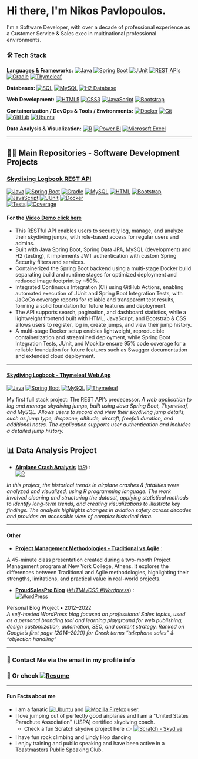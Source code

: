 # Hi there, I'm Nikos Pavlopoulos.

I'm a Software Developer, with over a decade of professional experience  as a Customer Service & Sales exec in multinational professional environments. 

### 🛠️ Tech Stack

**Languages & Frameworks:**
[![Java](https://img.shields.io/badge/-Java-007396?style=flat&logo=openjdk&logoColor=white)](#)
[![Spring Boot](https://img.shields.io/badge/-Spring%20Boot-6DB33F?style=flat&logo=spring&logoColor=white)](#)
[![JUnit](https://img.shields.io/badge/-JUnit-25A162?style=flat&logo=junit5&logoColor=white)](#)
[![REST APIs](https://img.shields.io/badge/-REST%20APIs-009688?style=flat&logo=fastapi&logoColor=white)](#)
[![Gradle](https://img.shields.io/badge/-Gradle-02303A?style=flat&logo=gradle&logoColor=white)](#)
[![Thymeleaf](https://img.shields.io/badge/-Thymeleaf-005F0F?style=flat&logo=thymeleaf&logoColor=white)](#)

**Databases:**
[![SQL](https://img.shields.io/badge/-SQL-4479A1?style=flat&logo=databricks&logoColor=white)](#)
[![MySQL](https://img.shields.io/badge/-MySQL-4479A1?style=flat&logo=mysql&logoColor=white)](#)
[![H2 Database](https://img.shields.io/badge/-H2%20Database-0000BB?style=flat&logo=h2&logoColor=white)](#)

**Web Development:**
[![HTML5](https://img.shields.io/badge/-HTML5-E34F26?style=flat&logo=html5&logoColor=white)](#)
[![CSS3](https://img.shields.io/badge/-CSS-1572B6?style=flat&logo=css3&logoColor=white)](#)
[![JavaScript](https://img.shields.io/badge/-JavaScript-F7DF1E?style=flat&logo=javascript&logoColor=black)](#)
[![Bootstrap](https://img.shields.io/badge/-Bootstrap-7952B3?style=flat&logo=bootstrap&logoColor=white)](#)

**Containerization / DevOps & Tools / Environments:**
[![Docker](https://img.shields.io/badge/-Docker-2496ED?style=flat&logo=docker&logoColor=white)](#)
[![Git](https://img.shields.io/badge/-Git-F05032?style=flat&logo=git&logoColor=white)](#)
[![GitHub](https://img.shields.io/badge/-GitHub-181717?style=flat&logo=github&logoColor=white)](#)
[![Ubuntu](https://img.shields.io/badge/-Ubuntu-E95420?style=flat&logo=ubuntu&logoColor=white)](#)

**Data Analysis & Visualization:**
[![R](https://img.shields.io/badge/-R-276DC3?style=flat&logo=r&logoColor=white)](#)
[![Power BI](https://img.shields.io/badge/-Power%20BI-F2C811?style=flat&logo=powerbi&logoColor=black)](#)
[![Microsoft Excel](https://img.shields.io/badge/-Excel-217346?style=flat&logo=microsoft-excel&logoColor=white)](#)

* * *

## 👨‍💻 Main Repositories - Software Development Projects

### **[Skydiving Logbook REST API](https://github.com/nikospavlopoulos/skydivinglogbook-spring-rest)** <br>
  [![Java](https://img.shields.io/badge/-Java-007396?style=flat&logo=openjdk&logoColor=white)](#)
  [![Spring Boot](https://img.shields.io/badge/-Spring%20Boot-6DB33F?style=flat&logo=spring&logoColor=white)](#)
  [![Gradle](https://img.shields.io/badge/-Gradle-02303A?style=flat&logo=gradle&logoColor=white)](#)
  [![MySQL](https://img.shields.io/badge/MySQL-4479A1?logo=mysql&logoColor=fff)](#)
  [![HTML](https://img.shields.io/badge/HTML-%23E34F26.svg?logo=html5&logoColor=white)](#)
  [![Bootstrap](https://img.shields.io/badge/Bootstrap-7952B3?logo=bootstrap&logoColor=fff)](#)
  [![JavaScript](https://img.shields.io/badge/JavaScript-F7DF1E?logo=javascript&logoColor=000)](#)
  [![JUnit](https://img.shields.io/badge/-JUnit-25A162?style=flat&logo=junit5&logoColor=white)](#)
  [![Docker](https://img.shields.io/badge/Docker-✔-2496ED?logo=docker&logoColor=white)](#) <br>
  [![Tests](https://github.com/nikospavlopoulos/skydivinglogbook-spring-rest/actions/workflows/test-workflow.yml/badge.svg)](https://github.com/nikospavlopoulos/skydivinglogbook-spring-rest/actions/workflows/test-workflow.yml)
  [![Coverage](https://img.shields.io/badge/Coverage-95%25-brightgreen)](https://github.com/nikospavlopoulos/skydivinglogbook-spring-rest/actions/workflows/test-workflow.yml)


#### For the [Video Demo click here](https://youtu.be/ddpZyq2-30Q?si=0WPRMsWgoW6kFFLE)

- This RESTful API enables users to securely log, manage, and analyze their skydiving jumps, with role-based access for regular users and admins. <br>
- Built with Java Spring Boot, Spring Data JPA, MySQL (development) and H2 (testing), it implements JWT authentication with custom Spring Security filters and services. <br>
- Containerized the Spring Boot backend using a multi-stage Docker build separating build and runtime stages for optimized deployment and reduced image footprint by ~50%.<br>
- Integrated Continuous Integration (CI) using GitHub Actions, enabling automated execution of JUnit and Spring Boot Integration Tests, with JaCoCo coverage reports for reliable and transparent test results, forming a solid foundation for future features and deployment.
- The API supports search, pagination, and dashboard statistics, while a lightweight frontend built with HTML, JavaScript, and Bootstrap & CSS allows users to register, log in, create jumps, and view their jump history. <br>
- A multi-stage Docker setup enables lightweight, reproducible containerization and streamlined deployment, while Spring Boot Integration Tests, JUnit, and Mockito ensure 95% code coverage for a reliable foundation for future features such as Swagger documentation and extended cloud deployment.


***

#### **[Skydiving Logbook - Thymeleaf Web App](https://github.com/nikospavlopoulos/skydivinglogbook-spring-thymeleaf)** <br>
  [![Java](https://img.shields.io/badge/-Java-007396?style=flat&logo=openjdk&logoColor=white)](#)
  [![Spring Boot](https://img.shields.io/badge/-Spring%20Boot-6DB33F?style=flat&logo=spring&logoColor=white)](#)
  [![MySQL](https://img.shields.io/badge/MySQL-4479A1?logo=mysql&logoColor=fff)](#)
  [![Thymeleaf](https://img.shields.io/badge/-Thymeleaf-005F0F?style=flat&logo=thymeleaf&logoColor=white)](#)

  
My first full stack project:  The REST API’s predecessor. *A web application to log and manage skydiving jumps, built using Java Spring Boot, Thymeleaf, and MySQL. Allows users to record and view their skydiving jump details, such as jump type, dropzone, altitude, aircraft, freefall duration, and additional notes. The application supports user authentication and includes a detailed jump history.*

## 📊 Data Analysis Project
  
- **[Airplane Crash Analysis](https://github.com/nikospavlopoulos/plane_crashes_R)**
\([*#R*](https://github.com/nikospavlopoulos/plane_crashes_R)\) :  <br> [![R](https://img.shields.io/badge/R-%23276DC3.svg?logo=r&logoColor=white)](#)

*In this project, the historical trends in airplane crashes & fatalities were analyzed and visualized, using R programming language. The work involved cleaning and structuring the dataset, applying statistical methods to identify long-term trends, and creating visualizations to illustrate key findings. The analysis highlights changes in aviation safety across decades and provides an accessible view of complex historical data.*

* * *

#### Other

- **[Project Management Methodologies - Traditional vs Agile](https://gist.github.com/nikospavlopoulos/f60bc9ad46a3d53a1b9818184592c50e)** :

A 45-minute class presentation created during a two-month Project Management program at New York College, Athens. It explores the differences between Traditional and Agile methodologies, highlighting their strengths, limitations, and practical value in real-world projects.

- **[ProudSalesPro Blog](https://github.com/nikospavlopoulos/proudsalespro)** ([*\#HTML/CSS \#Wordpress*](https://github.com/nikospavlopoulos/proudsalespro)\) : <br> [![WordPress](https://img.shields.io/badge/WordPress-%2321759B.svg?logo=wordpress&logoColor=white)](#)
 
Personal Blog Project • 2012–2022  
*A self-hosted WordPress blog focused on professional Sales topics, used as a personal branding tool and learning playground for web publishing, design customization, automation, SEO, and content strategy. Ranked on Google’s first page (2014–2020) for Greek terms “telephone sales” & “objection handling”*

* * *

### 📩 Contact Me via the email in my profile info 
### 📄 Or check [![Resume](https://img.shields.io/badge/-my%20resume-4285F4?style=flat&logo=googledocs&logoColor=white)](https://resume.nikospavlopoulos.com)

 
* * *
#### Fun Facts about me

- I am a fanatic [![Ubuntu](https://img.shields.io/badge/-Linux%20Ubuntu-E95420?style=flat&logo=ubuntu&logoColor=white)](#) and [![Mozilla Firefox](https://img.shields.io/badge/-Firefox-FF7139?style=flat&logo=firefox&logoColor=white)](#) user.
- I love jumping out of perfectly good airplanes and I am a "United States Parachute Association" (USPA) certified skydiving coach.
   - Check a fun Scratch skydive project here 👉 [![Scratch - Skydive](https://img.shields.io/badge/-Scratch%20Skydive-4D97FF?style=flat&logo=scratch&logoColor=white)](https://scratch.mit.edu/projects/1140480389)
- I have fun rock climbing and Lindy Hop dancing
- I enjoy training and public speaking and have been active in a Toastmasters Public Speaking Club.

